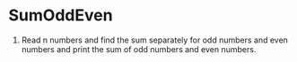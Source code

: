 # SumOddEven
1. Read n numbers and find the sum separately for odd numbers and even numbers and print the sum of odd numbers and even numbers.
